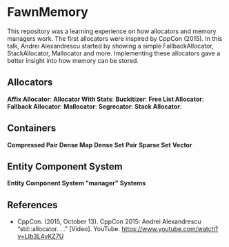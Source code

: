 # FawnMemory

This repository was a learning experience on how allocators and memory managers work.
The first allocators were inspired by CppCon (2015).
In this talk, Andrei Alexandrescu started by showing a simple FallbackAllocator, StackAllocator, Mallocator and more.
Implementing these allocators gave a better insight into how memory can be stored.

## Allocators
**Affix Allocator**:
**Allocator With Stats**:
**Buckitizer**:
**Free List Allocator**:
**Fallback Allocator**:
**Mallocator**:
**Segrecator**:
**Stack Allocator**:

## Containers
**Compressed Pair**
**Dense Map**
**Dense Set**
**Pair**
**Sparse Set**
**Vector**

## Entity Component System
**Entity Component System "manager"**
**Systems**

## References

- CppCon. (2015, October 13). CppCon 2015: Andrei Alexandrescu “std::allocator. . .” [Video]. YouTube. https://www.youtube.com/watch?v=LIb3L4vKZ7U
